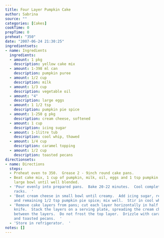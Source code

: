 ```yaml
---
title: Four Layer Pumpkin Cake
author: Sabrina
source: ""
categories: [Cakes]
cookTime: 0
prepTime: 0
preheat: "350"
date: "2007-06-24 21:30:25"
ingredientsets:
- name: Ingredients
  ingredients:
  - amount: 1 pkg
    description: yellow cake mix
  - amount: 1-398 ml can
    description: pumpkin puree
  - amount: 1/2 cup
    description: milk
  - amount: 1/3 cup
    description: vegetable oil
  - amount: "4"
    description: large eggs
  - amount: 1 1/2 tsp
    description: pumpkin pie spice
  - amount: 1-250 g pkg
    description: cream cheese, softened
  - amount: 1 cup
    description: icing sugar
  - amount: 1-1litre tub
    description: cool whip, thawed
  - amount: 1/4 cup
    description: caramel topping
  - amount: 1/2 cup
    description: toasted pecans
directionsets:
- name: Directions
  steps:
  - Preheat oven to 350.  Grease 2 - 9inch round cake pans.
  - Beat cake mix, 1 cup of pumpkin, milk, oil, eggs and 1 tsp pumpkin pie spice in
    large bowl until well blended.
  - 'Pour evenly into prepared pans.  Bake 20-22 minutes.  Cool completely on wire
    racks.  '
  - 'Beat cream cheese in small bowl until creamy.  Add icing sugar, remaining pumpkin
    and remaining 1/2 tsp pumpkin pie spice; mix well.  Stir in cool whip.  '
  - 'Remove cake layers from pans; cut each layer horizontally in half with a serrated
    knife.  Stack the layers on a serving plate, spreading the cream cheese mixture
    between the layers.  Do not frost the top layer.  Drizzle with caramel topping
    and toasted pecans.  '
  - 'Store in refrigerator.  '
notes: []
---
```


